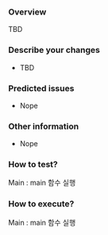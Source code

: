 ### Overview
TBD

### Describe your changes
- TBD

### Predicted issues
- Nope

### Other information
- Nope

### How to test?
Main : main 함수 실행

### How to execute?
Main : main 함수 실행

